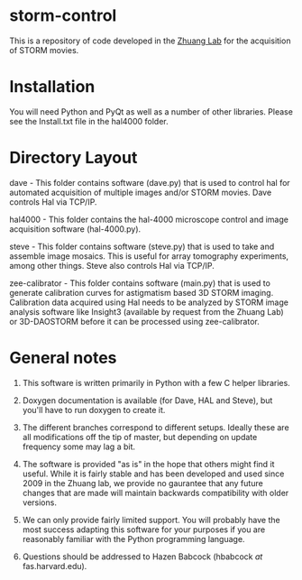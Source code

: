 # storm-control #
This is a repository of code developed in the [Zhuang Lab](http://zhuang.harvard.edu) for the acquisition of STORM movies.

# Installation #
You will need Python and PyQt as well as a number of other libraries. Please see the Install.txt file in the hal4000 folder.

# Directory Layout #
dave - This folder contains software (dave.py) that is used to control hal for automated acquisition of multiple images and/or STORM movies. Dave controls Hal via TCP/IP.

hal4000 - This folder contains the hal-4000 microscope control and image acquisition software (hal-4000.py).

steve - This folder contains software (steve.py) that is used to take and assemble image mosaics. This is useful for array tomography experiments, among other things. Steve also controls Hal via TCP/IP.

zee-calibrator - This folder contains software (main.py) that is used to generate calibration curves for astigmatism based 3D STORM imaging. Calibration data acquired using Hal needs to be analyzed by STORM image analysis software like Insight3 (available by request from the Zhuang Lab) or 3D-DAOSTORM before it can be processed using zee-calibrator.

# General notes #
1. This software is written primarily in Python with a few C helper libraries.

2. Doxygen documentation is available (for Dave, HAL and Steve), but you'll have to run doxygen to create it.

3. The different branches correspond to different setups. Ideally these are all modifications off the tip of master, but depending on update frequency some may lag a bit.

4. The software is provided "as is" in the hope that others might find it useful. While it is fairly stable and has been developed and used since 2009 in the Zhuang lab, we provide no gaurantee that any future changes that are made will maintain backwards compatibility with older versions.

5. We can only provide fairly limited support. You will probably have the most success adapting this software for your purposes if you are reasonably familiar with the Python programming language.

6. Questions should be addressed to Hazen Babcock (hbabcock _at_ fas.harvard.edu).
